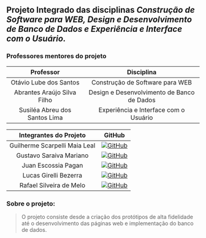 ## Projeto Integrado das disciplinas ***Construção de Software para WEB, Design e Desenvolvimento de Banco de Dados e Experiência e Interface com o Usuário.***

### Professores mentores do projeto

Professor   | Disciplina
:---------: | :------:
Otávio Lube dos Santos | Construção de Software para WEB
Abrantes Araújo Silva Filho | Design e Desenvolvimento de Banco de Dados
Susiléa Abreu dos Santos Lima  | Experiência e Interface com o Usuário

Integrantes do Projeto | GitHub
:-----------------------:| :--------------:
Guilherme Scarpelli Maia Leal | [![GitHub](https://img.shields.io/badge/github-black?style=for-the-badge&logo=github)](https://github.com/guisml)
Gustavo Saraiva Mariano | [![GitHub](https://img.shields.io/badge/github-black?style=for-the-badge&logo=github)](https://github.com/saraivagustavo)
Juan Escossia Pagan | [![GitHub](https://img.shields.io/badge/github-black?style=for-the-badge&logo=github)](https://github.com/saraivagustavo)
Lucas Girelli Bezerra | [![GitHub](https://img.shields.io/badge/github-black?style=for-the-badge&logo=github)](https://github.com/saraivagustavo)
Rafael Silveira de Melo | [![GitHub](https://img.shields.io/badge/github-black?style=for-the-badge&logo=github)](https://github.com/porousbunion8)

### Sobre o projeto:
> O projeto consiste desde a criação dos protótipos de alta fidelidade até o desenvolvimento das páginas web e implementação do banco de dados.
